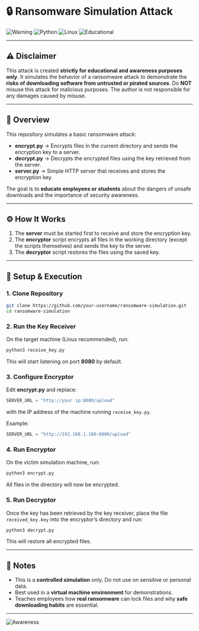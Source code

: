 # 🔒 Ransomware Simulation Attack

![Warning](https://img.shields.io/badge/Security-Awareness-red?style=for-the-badge\&logo=hackaday)
![Python](https://img.shields.io/badge/Python-3.x-blue?style=for-the-badge\&logo=python)
![Linux](https://img.shields.io/badge/Linux-Compatible-yellow?style=for-the-badge\&logo=linux)
![Educational](https://img.shields.io/badge/Use-Educational-green?style=for-the-badge\&logo=bookstack)

---

## ⚠️ Disclaimer

This attack is created **strictly for educational and awareness purposes only**. It simulates the behavior of a ransomware attack to demonstrate the **risks of downloading software from untrusted or pirated sources**. Do **NOT** misuse this attack for malicious purposes. The author is not responsible for any damages caused by misuse.

---

## 📝 Overview

This repository simulates a basic ransomware attack:

* **encrypt.py** → Encrypts files in the current directory and sends the encryption key to a server.
* **decrypt.py** → Decrypts the encrypted files using the key retrieved from the server.
* **server.py** → Simple HTTP server that receives and stores the encryption key.

The goal is to **educate employees or students** about the dangers of unsafe downloads and the importance of security awareness.

---

## ⚙️ How It Works

1. The **server** must be started first to receive and store the encryption key.
2. The **encryptor** script encrypts all files in the working directory (except the scripts themselves) and sends the key to the server.
3. The **decryptor** script restores the files using the saved key.

---

## 🚀 Setup & Execution

### 1. Clone Repository

```bash
git clone https://github.com/your-username/ransomware-simulation.git
cd ransomware-simulation
```

### 2. Run the Key Receiver

On the target machine (Linux recommended), run:

```bash
python3 receive_key.py
```

This will start listening on port **8080** by default.

### 3. Configure Encryptor

Edit **encrypt.py** and replace:

```python
SERVER_URL = "http://your ip:8080/upload"
```

with the IP address of the machine running `receive_key.py`.

Example:

```python
SERVER_URL = "http://192.168.1.100:8080/upload"
```

### 4. Run Encryptor

On the victim simulation machine, run:

```bash
python3 encrypt.py
```

All files in the directory will now be encrypted.

### 5. Run Decryptor

Once the key has been retrieved by the key receiver, place the file `received_key.key` into the encryptor’s directory and run:

```bash
python3 decrypt.py
```

This will restore all encrypted files.

---

## 📌 Notes

* This is a **controlled simulation** only. Do not use on sensitive or personal data.
* Best used in a **virtual machine environment** for demonstrations.
* Teaches employees how **real ransomware** can lock files and why **safe downloading habits** are essential.

---

![Awareness](https://img.shields.io/badge/Cybersecurity-Awareness-orange?style=for-the-badge\&logo=shield)

